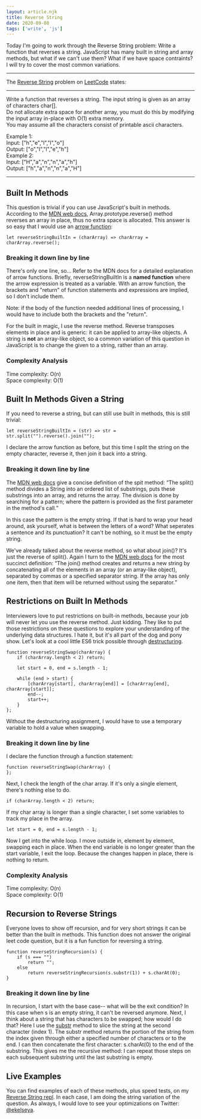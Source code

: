 ```yaml
---
layout: article.njk
title: Reverse String
date: 2020-09-08
tags: ['write', 'js']
---
```


Today I'm going to work through the Reverse String problem: Write a function that reverses a string. JavaScript has many built in string and array methods, but what if we can't use them? What if we have space contraints? I will try to cover the most common variations.

<!-- excerpt -->

---

The [Reverse String](https://leetcode.com/problems/reverse-string/) problem on [LeetCode](https://leetcode.com/) states: 

--- 

Write a function that reverses a string. The input string is given as an array of characters char[].  
Do not allocate extra space for another array, you must do this by modifying the input array in-place with O(1) extra memory.  
You may assume all the characters consist of printable ascii characters.  

Example 1:  
Input: ["h","e","l","l","o"]  
Output: ["o","l","l","e","h"]  
Example 2:  
Input: ["H","a","n","n","a","h"]  
Output: ["h","a","n","n","a","H"]  

---

## Built In Methods

This question is trivial if you can use JavaScript's built in methods.  According to the [MDN web docs](https://developer.mozilla.org/en-US/docs/Web/JavaScript/Reference/Global_Objects/Array/reverse), Array.prototype.reverse() method reverses an array in place, thus no extra space is allocated. This answer is so easy that I would use an [arrow function](https://developer.mozilla.org/en-US/docs/Web/JavaScript/Reference/Functions/Arrow_functions):

    let reverseStringBuiltIn = (charArray) => charArray = charArray.reverse();

### Breaking it down line by line

There's only one line, so... Refer to the MDN docs for a detailed explanation of arrow functions. Briefly, reverseStringBuiltIn is a **named function** where the arrow expression is treated as a variable. With an arrow function, the brackets and "return" of function statements and expressions are implied, so I don't include them. <aside>Note: if the body of the function needed additional lines of processing, I would have to include both the brackets and the "return".</aside>

For the built in magic, I use the reverse method. Reverse transposes elements in place and is generic: it can be applied to array-like objects. A string is **not** an array-like object, so a common variation of this question in JavaScript is to change the given to a string, rather than an array.

### Complexity Analysis

Time complexity: O(n)  
Space complexity: O(1)  

## Built In Methods Given a String

If you need to reverse a string, but can still use built in methods, this is still trivial:

    let reverseStringBuiltIn = (str) => str = str.split("").reverse().join("");

I declare the arrow function as before, but this time I split the string on the empty character, reverse it, then join it back into a string.

### Breaking it down line by line

The [MDN web docs](https://developer.mozilla.org/en-US/docs/Web/JavaScript/Reference/Global_Objects/String/split) give a concise definition of the spit method: <q cite="https://developer.mozilla.org/en-US/docs/Web/JavaScript/Reference/Global_Objects/String/split">The split() method divides a String into an ordered list of substrings, puts these substrings into an array, and returns the array.  The division is done by searching for a pattern; where the pattern is provided as the first parameter in the method's call.</q>

In this case the pattern is the empty string. If that is hard to wrap your head around, ask yourself, what is between the letters of a word? What seperates a sentence and its punctuation? It can't be nothing, so it must be the empty string.

We've already talked about the reverse method, so what about join()? It's just the reverse of split(). Again I turn to the [MDN web docs](https://developer.mozilla.org/en-US/docs/Web/JavaScript/Reference/Global_Objects/Array/join) for the most succinct definition: <q cite="https://developer.mozilla.org/en-US/docs/Web/JavaScript/Reference/Global_Objects/Array/join">The join() method creates and returns a new string by concatenating all of the elements in an array (or an array-like object), separated by commas or a specified separator string. If the array has only one item, then that item will be returned without using the separator.</q>

## Restrictions on Built In Methods

Interviewers love to put restrictions on built-in methods, because your job will never let you use the reverse method. Just kidding. They like to put those restrictions on these questions to explore your understanding of the underlying data structures. I hate it, but it's all part of the dog and pony show. Let's look at a cool little ES6 trick possible through [destructuring](https://developer.mozilla.org/en-US/docs/Web/JavaScript/Reference/Operators/Destructuring_assignment).

    function reverseStringSwap(charArray) {
        if (charArray.length < 2) return;
        
        let start = 0, end = s.length - 1;

        while (end > start) {
            [charArray[start], charArray[end]] = [charArray[end], charArray[start]];
            end--;
            start++;
        }
    };

Without the destructuring assignment, I would have to use a temporary variable to hold a value when swapping.

### Breaking it down line by line

I declare the function through a function statement:

    function reverseStringSwap(charArray) {
    };

Next, I check the length of the char array. If it's only a single element, there's nothing else to do.

    if (charArray.length < 2) return;

If my char array is longer than a single character, I set some variables to track my place in the array.

    let start = 0, end = s.length - 1;

Now I get into the while loop. I move outside in, element by element, swapping each in place. When the end variable is no longer greater than the start variable, I exit the loop. Because the changes happen in place, there is nothing to return.

### Complexity Analysis

Time complexity: O(n)  
Space complexity: O(1)

## Recursion to Reverse Strings

Everyone loves to show off recursion, and for very short strings it can be better than the built in methods. This function does not answer the original leet code question, but it is a fun function for reversing a string.

    function reverseStringRecursion(s) {
        if (s === "")
            return "";
        else
            return reverseStringRecursion(s.substr(1)) + s.charAt(0);
    }

### Breaking it down line by line

In recursion, I start with the base case-- what will be the exit condition? In this case when s is an empty string, it can't be reversed anymore. Next, I think about a string that has characters to be swapped; how would I do that? Here I use the [substr](https://developer.mozilla.org/en-US/docs/Web/JavaScript/Reference/Global_Objects/String/substr) method to slice the string at the second character (index 1). The substr method returns the portion of the string from the index given through either a specified number of characters or to the end. I can then concatenate the first character: s.charAt(0) to the end of the substring. This gives me the recursive method: I can repeat those steps on each subsequent substring until the last substring is empty. 

## Live Examples

You can find examples of each of these methods, plus speed tests, on my [Reverse String repl](https://repl.it/@ekelseya/ReverseString#index.js). In each case, I am doing the string variation of the question. As always, I would love to see your optimizations on Twitter: [@ekelseya](https://twitter.com/ekelseya).